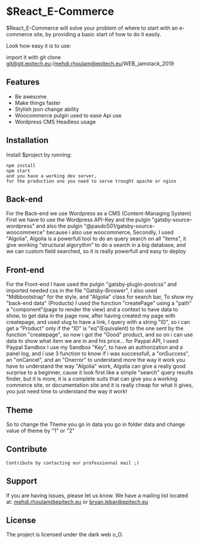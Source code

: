$React_E-Commerce
========

$React_E-Commerce will solve your problem of where to start with an e-commerce site,
by providing a basic start of how to do it easily.

Look how easy it is to use:

import it with git clone git@git.epitech.eu:/mehdi.rhoulam@epitech.eu/WEB_jamstack_2019

Features
--------

- Be awesome
- Make things faster
- Stylish json change ability
- Woocommerce pulgin used to ease Api use
- Wordpress CMS Headless usage

Installation
------------

Install $project by running:

    npm install
    npm start
    and you have a working dev server,
    for the production one you need to serve trought apache or nginx

Back-end
----------
For the Back-end we use Wordpress as a CMS (Content-Managing System)
First we have to use the Wordpress API-Key and the pulgin "gatsby-source-wordpress"
and also the pulgin "@pasdo501/gatsby-source-woocommerce" because i also use woocommerce,
Secondly, I used "Algolia", Algolia is a powerfull tool to do an query search on all "items",
it give working "structural algorythm" to do a search in a big database, and we can custom
field searched, so it is really powerfull and easy to deploy

Front-end
---------
For the Front-end I have used the pulgin "gatsby-plugin-postcss" and imported needed css in the file
"Gatsby-Broswer", I also used "Mdbbootstrap" for the style, and "Algolia" class for search bar,
To show my "back-end data" (Products) I used the function "createPage" using a "path" a "component"(page to render the view) and a context to have data to show,
to get data in the page now, after having created my page with createpage, and used slug to have a link, I query with a string "ID", so i can get a "Product" only if the "ID" is "eq"(Equivalent) to the one sent by the function "createpage",
so now i got the "Good" product, and so on i can use data to show what item we are in and his price...
for Paypal API, I used Paypal Sandbox I use my Sandbox "Key", to have an authorization and a panel log, and i use 3 function to know if i was successfull, a "onSuccess", an "onCancel", and an "Onerror"
to understand more the way it work you have to understand the way "Algolia" work,
Algolia can give a really good surprise to a beginner, cause it look first like a simple "search" query results finder, but it is more, it is a complete suits that can give you a working commerce site, or documentation site and it is really cheap for what it gives, you just need time to understand the way it work!

Theme
-------------
So to change the Theme you go in data you go in folder data and change value of theme by "1" or "2"

Contribute
----------

    Contribute by contacting our professionnal mail ;)

Support
-------

If you are having issues, please let us know.
We have a mailing list located at: mehdi.rhoulam@epitech.eu or bryan.lebar@epitech.eu

License
-------

The project is licensed under the dark web o_O.